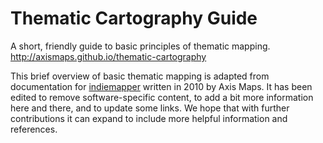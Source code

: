 # Thematic Cartography Guide

A short, friendly guide to basic principles of thematic mapping.  
http://axismaps.github.io/thematic-cartography

This brief overview of basic thematic mapping is adapted from documentation for [indiemapper](http://indiemapper.com) written in 2010 by Axis Maps. It has been edited to remove software-specific content, to add a bit more information here and there, and to update some links. We hope that with further contributions it can expand to include more helpful information and references.
